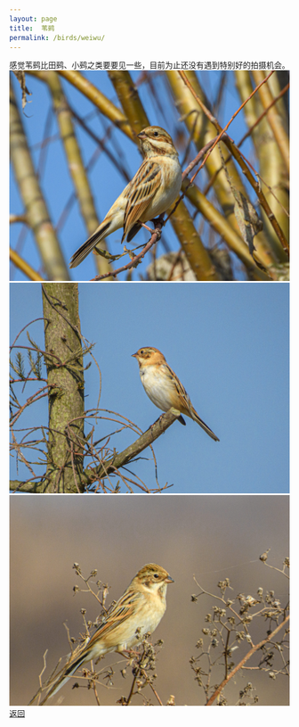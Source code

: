 ```yaml
---
layout: page
title: 	苇鹀
permalink: /birds/weiwu/
---
```

感觉苇鹀比田鹀、小鹀之类要要见一些，目前为止还没有遇到特别好的拍摄机会。
![](../picture/苇鹀/DSCN6303.jpg)
![](../picture/苇鹀/DSCN6246.jpg)
![](../picture/苇鹀/DSCN5674.jpg)
[返回](../../)
